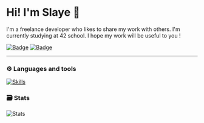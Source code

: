 # Hi! I'm Slaye 👋

I'm a freelance developer who likes to share my work with others. 
I'm currently studying at 42 school. I hope my work will be useful to you !

[![Badge](https://img.shields.io/badge/School-100000?style=for-the-badge&logo=42&logoColor=white&labelColor=323232&color=646464)](https://42.fr/en/homepage/)
[![Badge](https://img.shields.io/badge/Uduterrage-100000?style=for-the-badge&logo=Gmail&logoColor=white&labelColor=3535DA&color=3E3EFF)](https://mail.google.com)

---

### ⚙️ Languages and tools

[![Skills](https://skillicons.dev/icons?i=bash,vscode,c,cpp,cs,python,js,nodejs,html,css,firebase,unity,github,linux)](#)

### 🗃️ Stats

![Stats](https://github-readme-stats.vercel.app/api?username=slqye&show_icons=true&theme=github_dark)
